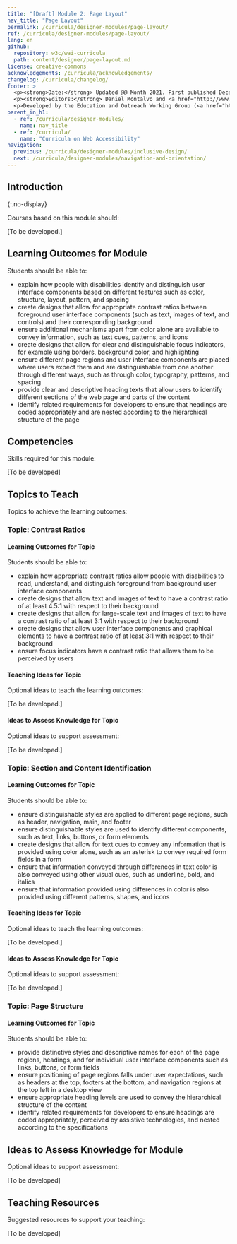 ```yaml
---
title: "[Draft] Module 2: Page Layout"
nav_title: "Page Layout"
permalink: /curricula/designer-modules/page-layout/
ref: /curricula/designer-modules/page-layout/
lang: en
github:
  repository: w3c/wai-curricula
  path: content/designer/page-layout.md
license: creative-commons
acknowledgements: /curricula/acknowledgements/
changelog: /curricula/changelog/
footer: >
  <p><strong>Date:</strong> Updated @@ Month 2021. First published December 2019.</p>
  <p><strong>Editors:</strong> Daniel Montalvo and <a href="http://www.w3.org/People/shadi/">Shadi Abou-Zahra</a>. Contributors: <a href="https://www.w3.org/WAI/EO/EOWG-members">EOWG Participants</a>. ACKNOWLEDGEMENTS lists contributors and credits.</p>
  <p>Developed by the Education and Outreach Working Group (<a href="http://www.w3.org/WAI/EO/">EOWG</a>). Developed with support from the <a href="https://www.w3.org/WAI/about/projects/wai-guide/">WAI-Guide Project</a> funded by the European Commission (EC) under the Horizon 2020 program (Grant Agreement 822245).</p>
parent_in_h1:
  - ref: /curricula/designer-modules/
    name: nav_title
  - ref: /curricula/
    name: "Curricula on Web Accessibility"
navigation:
  previous: /curricula/designer-modules/inclusive-design/
  next: /curricula/designer-modules/navigation-and-orientation/
---
```


## Introduction
{:.no-display}

Courses based on this module should:

[To be developed.]

## Learning Outcomes for Module

Students should be able to:

* explain how people with disabilities identify and distinguish user interface components based on different features such as color, structure, layout, pattern, and spacing
* create designs that allow for appropriate contrast ratios between foreground user interface components (such as text, images of text, and controls) and their corresponding background
* ensure additional mechanisms apart from color alone are available to convey information, such as text cues, patterns, and icons
* create designs that allow for clear and distinguishable focus indicators, for example using borders, background color, and highlighting
* ensure different page regions and user interface components are placed where users expect them and are distinguishable from one another through different ways, such as through color, typography, patterns, and spacing
* provide clear and descriptive heading texts that allow users to identify different sections of the web page and parts of the content
* identify related requirements for developers to ensure that headings are coded appropriately and are nested according to the hierarchical structure of the page

## Competencies

Skills required for this module:

[To be developed]

## Topics to Teach

Topics to achieve the learning outcomes:

### Topic: Contrast Ratios

#### Learning Outcomes for Topic

Students should be able to:

* explain how appropriate contrast ratios allow people with disabilities to read, understand, and distinguish foreground from background user interface components
* create designs that allow text and images of text to have a contrast ratio of at least 4.5:1 with respect to their background
* create designs that allow for large-scale text and images of text to have a contrast ratio of at least 3:1 with respect to their background
* create designs that allow user interface components and graphical elements to have a contrast ratio of at least 3:1 with respect to their background
* ensure focus indicators have a contrast ratio that allows them to be perceived by users

#### Teaching Ideas for Topic

Optional ideas to teach the learning outcomes:

[To be developed.]

#### Ideas to Assess Knowledge for Topic

Optional ideas to support assessment:

[To be developed.]

### Topic: Section and Content Identification

#### Learning Outcomes for Topic

Students should be able to:

* ensure distinguishable styles are applied to different page regions, such as header, navigation, main, and footer
* ensure distinguishable styles are used to identify different components, such as text, links, buttons, or form elements
* create designs that allow for text cues to convey any information that is provided using color alone, such as an asterisk to convey required form fields in a form
* ensure that information conveyed through differences in text color is also conveyed using other visual cues, such as underline, bold, and italics
* ensure that information provided using differences in color is also provided using different patterns, shapes, and icons

#### Teaching Ideas for Topic

Optional ideas to teach the learning outcomes:

[To be developed.]

#### Ideas to Assess Knowledge for Topic

Optional ideas to support assessment:

[To be developed.]

### Topic: Page Structure 

#### Learning Outcomes for Topic

Students should be able to:

* provide distinctive styles and descriptive names for each of the page regions, headings, and for individual user interface components such as links, buttons, or form fields
* ensure positioning of page regions falls under user expectations, such as headers at the top, footers at the bottom, and navigation regions at the top left in a desktop view
* ensure appropriate heading levels are used to convey the hierarchical structure of the content
* identify related requirements for developers to ensure headings are coded appropriately, perceived by assistive technologies, and nested according to the specifications

## Ideas to Assess Knowledge for Module

Optional ideas to support assessment:

[To be developed]

## Teaching Resources

Suggested resources to support your teaching:

[To be developed]
